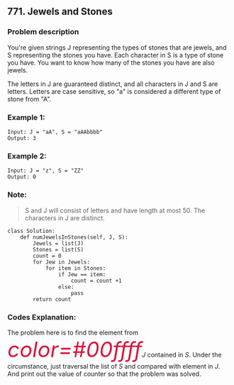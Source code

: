 
## 771. Jewels and Stones
### Problem description

You're given strings J representing the types of stones that are jewels, and S representing the stones you have.  Each character in S is a type of stone you have.  You want to know how many of the stones you have are also jewels.

The letters in J are guaranteed distinct, and all characters in J and S are letters. Letters are case sensitive, so "a" is considered a different type of stone from "A".

### Example 1:
```
Input: J = "aA", S = "aAAbbbb"
Output: 3
```

### Example 2:
```
Input: J = "z", S = "ZZ"
Output: 0
```

### Note:
>S and J will consist of letters and have length at most 50.
>The characters in J are distinct.

```
class Solution:
    def numJewelsInStones(self, J, S):
        Jewels = list(J)
        Stones = list(S)
        count = 0 
        for Jew in Jewels:
	        for item in Stones:
		        if Jew == item:
			        count = count +1
		        else: 
			        pass
        return count
```

### Codes Explanation:
The problem here is to find the element from *<font color=#DC143C size=72>color=#00ffff</font>J* contained in *S*. 
Under the circumstance, just traversal the list of *S* and compared with element in *J*.
And print out the value of counter so that the problem was solved. 






